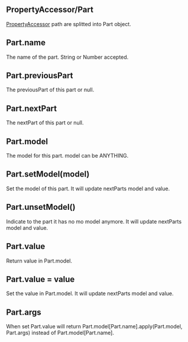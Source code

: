 ## PropertyAccessor/Part

[PropertyAccessor](../) path are splitted into Part object.

## Part.name

The name of the part. String or Number accepted.

## Part.previousPart

The previousPart of this part or null.

## Part.nextPart

The nextPart of this part or null.

## Part.model

The model for this part. model can be ANYTHING.

## Part.setModel(model)

Set the model of this part. It will update nextParts model and value.

## Part.unsetModel()

Indicate to the part it has no mo model anymore. It will update nextParts model and value.

## Part.value

Return value in Part.model.

## Part.value = value

Set the value in Part.model. It will update nextParts model and value.

## Part.args

When set Part.value will return Part.model[Part.name].apply(Part.model, Part.args) instead of Part.model[Part.name].








